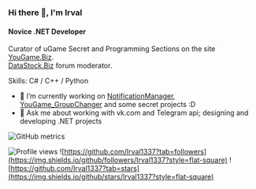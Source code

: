 ### Hi there 👋, I'm Irval
#### Novice .NET Developer
Curator of uGame Secret and Programming Sections on the site [YouGame.Biz](https://YouGame.Biz).
<br>[DataStock.Biz](https://DataStock.Biz) forum moderator.

Skills: C# / C++ / Python

- 🔭 I’m currently working on [NotificationManager](https://github.com/Irval1337/NotificationManager), [YouGame_GroupChanger](https://github.com/Irval1337/YouGame_GroupChanger) and some secret projects :D
- 💬 Ask me about working with vk.сom and Telegram api; designing and developing .NET projects 

![GitHub metrics](https://metrics.lecoq.io/Irval1337)  

![Profile views](https://gpvc.arturio.dev/Irval1337) ![https://github.com/Irval1337?tab=followers](https://img.shields.io/github/followers/Irval1337?style=flat-square) ![https://github.com/Irval1337?tab=stars](https://img.shields.io/github/stars/Irval1337?style=flat-square)
